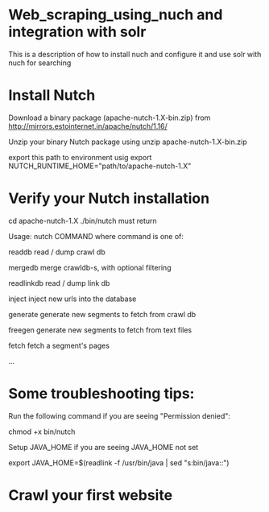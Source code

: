 # Web_scraping_using_nuch and integration with solr
This is a description of how to install nuch and configure it and use solr with nuch for searching 
# Install Nutch
Download a binary package (apache-nutch-1.X-bin.zip) from http://mirrors.estointernet.in/apache/nutch/1.16/

Unzip your binary Nutch package using unzip apache-nutch-1.X-bin.zip

export this path to environment usig export NUTCH_RUNTIME_HOME="path/to/apache-nutch-1.X" 
#  Verify your Nutch installation
cd apache-nutch-1.X
./bin/nutch must return 

Usage: nutch COMMAND where command is one of:

readdb            read / dump crawl db

mergedb           merge crawldb-s, with optional filtering

readlinkdb        read / dump link db

inject            inject new urls into the database

generate          generate new segments to fetch from crawl db

freegen           generate new segments to fetch from text files

fetch             fetch a segment's pages

...

#  Some troubleshooting tips:
Run the following command if you are seeing "Permission denied":

 chmod +x bin/nutch
 
Setup JAVA_HOME if you are seeing JAVA_HOME not set

export JAVA_HOME=$(readlink -f /usr/bin/java | sed "s:bin/java::")

#  Crawl your first website


